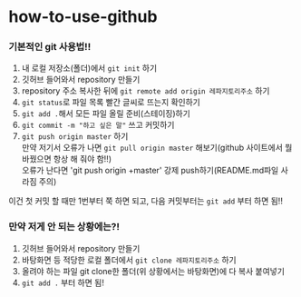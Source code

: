 # how-to-use-github
### 기본적인 git 사용법!!
1. 내 로컬 저장소(폴더)에서 `git init` 하기
1. 깃허브 들어와서 repository 만들기
1. repository 주소 복사한 뒤에 `git remote add origin 레파지토리주소` 하기
1. `git status`로 파일 목록 빨간 글씨로 뜨는지 확인하기
1. `git add .`해서 모든 파일 올릴 준비(스테이징)하기
1. `git commit -m "하고 싶은 말"` 쓰고 커밋하기
1. `git push origin master` 하기  
만약 저기서 오류가 나면 `git pull origin master` 해보기(github 사이트에서 뭘 바꿨으면 항상 해 줘야 함!!)  
오류가 난다면 'git push origin +master' 강제 push하기(README.md파일 사라짐 주의)

이건 첫 커밋 할 때만 1번부터 쭉 하면 되고, 다음 커밋부터는 `git add` 부터 하면 됨!!

### 만약 저게 안 되는 상황에는?!
1. 깃허브 들어와서 repository 만들기
1. 바탕화면 등 적당한 로컬 폴더에서 `git clone 레파지토리주소` 하기
1. 올려야 하는 파일 git clone한 폴더(위 상황에서는 바탕화면)에 다 복사 붙여넣기
1. `git add .` 부터 하면 됨!
